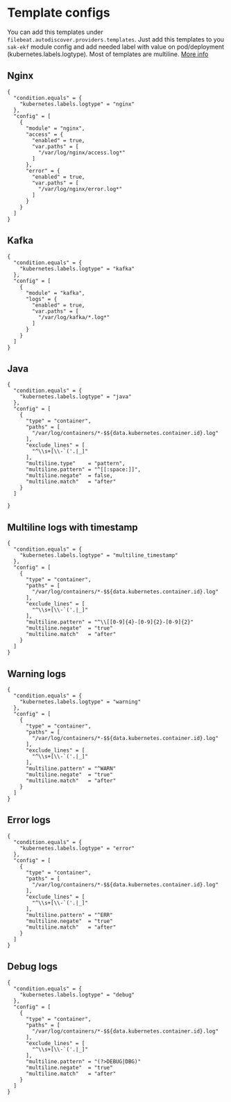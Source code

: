 
# Template configs

You can add this templates under `filebeat.autodiscover.providers.templates`. Just add this templates to you `sak-ekf` module config and add needed label with value on pod/deployment (kubernetes.labels.logtype). Most of templates are multiline. [More info](https://www.elastic.co/guide/en/beats/filebeat/current/multiline-examples.html)

## Nginx
```
{
  "condition.equals" = {
    "kubernetes.labels.logtype" = "nginx"
  },
  "config" = [
    {
      "module" = "nginx",
      "access" = {
        "enabled" = true,
        "var.paths" = [
          "/var/log/nginx/access.log*"
        ]
      },
      "error" = {
        "enabled" = true,
        "var.paths" = [
          "/var/log/nginx/error.log*"
        ]
      }
    }
  ]
}
```

## Kafka
```
{
  "condition.equals" = {
    "kubernetes.labels.logtype" = "kafka"
  },
  "config" = [
    {
      "module" = "kafka",
      "logs" = {
        "enabled" = true,
        "var.paths" = [
          "/var/log/kafka/*.log*"
        ]
      }
    }
  ]
}
```

## Java
```
{
  "condition.equals" = {
    "kubernetes.labels.logtype" = "java"
  },
  "config" = [
    {
      "type" = "container",
      "paths" = [
        "/var/log/containers/*-$${data.kubernetes.container.id}.log"
      ],
      "exclude_lines" = [
        "^\\s+[\\-`('.|_]"
      ],
      "multiline.type"    = "pattern",
      "multiline.pattern" = "^[[:space:]]",
      "multiline.negate"  = false,
      "multiline.match"   = "after"
    }
  ]

}
```        

## Multiline logs with timestamp  
```
{
  "condition.equals" = {
    "kubernetes.labels.logtype" = "multiline_timestamp"
  },
  "config" = [
    {
      "type" = "container",
      "paths" = [
        "/var/log/containers/*-$${data.kubernetes.container.id}.log"
      ],
      "exclude_lines" = [
        "^\\s+[\\-`('.|_]"
      ],
      "multiline.pattern" = "^\\[[0-9]{4}-[0-9]{2}-[0-9]{2}"
      "multiline.negate"  = "true"
      "multiline.match"   = "after"
    }
  ]
}
```    

## Warning logs
```
{
  "condition.equals" = {
    "kubernetes.labels.logtype" = "warning"
  },
  "config" = [
    {
      "type" = "container",
      "paths" = [
        "/var/log/containers/*-$${data.kubernetes.container.id}.log"
      ],
      "exclude_lines" = [
        "^\\s+[\\-`('.|_]"
      ],
      "multiline.pattern" = "^WARN"
      "multiline.negate"  = "true"
      "multiline.match"   = "after"
    }
  ]
}
```

## Error logs
```
{
  "condition.equals" = {
    "kubernetes.labels.logtype" = "error"
  },
  "config" = [
    {
      "type" = "container",
      "paths" = [
        "/var/log/containers/*-$${data.kubernetes.container.id}.log"
      ],
      "exclude_lines" = [
        "^\\s+[\\-`('.|_]"
      ],
      "multiline.pattern" = "^ERR"
      "multiline.negate"  = "true"
      "multiline.match"   = "after"
    }
  ]
}
```

## Debug logs

```
{
  "condition.equals" = {
    "kubernetes.labels.logtype" = "debug"
  },
  "config" = [
    {
      "type" = "container",
      "paths" = [
        "/var/log/containers/*-$${data.kubernetes.container.id}.log"
      ],
      "exclude_lines" = [
        "^\\s+[\\-`('.|_]"
      ],
      "multiline.pattern" = "(?>DEBUG|DBG)"
      "multiline.negate"  = "true"
      "multiline.match"   = "after"
    }
  ]
}
```
